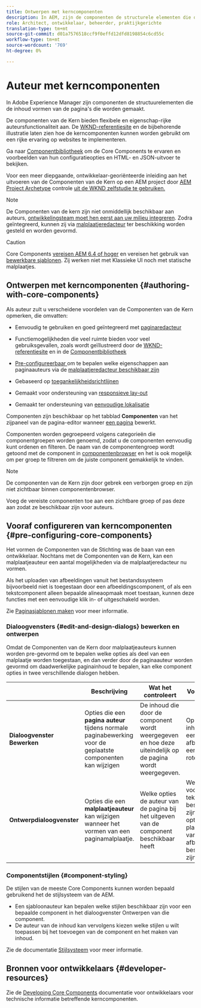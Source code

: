 ```yaml
---
title: Ontwerpen met kerncomponenten
description: In AEM, zijn de componenten de structurele elementen die de inhoud van de pagina's vormen die worden ontworpen - de Componenten van de Kern bieden flexibele en eigenschap-rijke auteursfunctionaliteit aan.
role: Architect, ontwikkelaar, beheerder, praktijkgerichte
translation-type: tm+mt
source-git-commit: d01a7576518ccf9f0effd12dfd8198854c6cd55c
workflow-type: tm+mt
source-wordcount: '769'
ht-degree: 0%

---
```



# Auteur met kerncomponenten

In Adobe Experience Manager zijn componenten de structuurelementen die de inhoud vormen van de pagina&#39;s die worden gemaakt.

De componenten van de Kern bieden flexibele en eigenschap-rijke auteursfunctionaliteit aan. De [WKND-referentiesite](https://wknd.site) en de bijbehorende illustratie laten zien hoe de kerncomponenten kunnen worden gebruikt om een rijke ervaring op websites te implementeren.

Ga naar [Componentbibliotheek](https://adobe.com/go/aem_cmp_library) om de Core Components te ervaren en voorbeelden van hun configuratieopties en HTML- en JSON-uitvoer te bekijken.

Voor een meer diepgaande, ontwikkelaar-georiënteerde inleiding aan het uitvoeren van de Componenten van de Kern op een AEM project door [AEM Project Archetype](/help/developing/archetype/overview.md) controle [uit de WKND zelfstudie te gebruiken.](https://docs.adobe.com/content/help/en/experience-manager-learn/getting-started-wknd-tutorial-develop/overview.html)

>[!NOTE]
>
>De Componenten van de kern zijn niet onmiddellijk beschikbaar aan auteurs, [ontwikkelingsteam moet hen eerst aan uw milieu integreren](/help/get-started/using.md). Zodra geïntegreerd, kunnen zij via [malplaatjeredacteur](https://docs.adobe.com/content/help/en/experience-manager-cloud-service/sites/authoring/features/templates.html) ter beschikking worden gesteld en worden gevormd.

>[!CAUTION]
>
>Core Components [vereisen AEM 6.4 of hoger](/help/versions.md) en vereisen het gebruik van [bewerkbare sjablonen](https://docs.adobe.com/content/help/en/experience-manager-cloud-service/sites/authoring/features/templates.html). Zij werken niet met Klassieke UI noch met statische malplaatjes.

## Ontwerpen met kerncomponenten {#authoring-with-core-components}

Als auteur zult u verscheidene voordelen van de Componenten van de Kern opmerken, die omvatten:

* Eenvoudig te gebruiken en goed geïntegreerd met [paginaredacteur](https://docs.adobe.com/content/help/en/experience-manager-cloud-service/sites/authoring/fundamentals/editing-content.html)

* Functiemogelijkheden die veel ruimte bieden voor veel gebruiksgevallen, zoals wordt geïllustreerd door de [WKND-referentiesite](https://wknd.site) en in de [Componentbibliotheek](https://adobe.com/go/aem_cmp_library)

* [Pre-configureerbaar ](#pre-configuring-core-components) om te bepalen welke eigenschappen aan paginaauteurs via de  [malplaatjeredacteur beschikbaar zijn](https://docs.adobe.com/content/help/en/experience-manager-cloud-service/sites/authoring/features/templates.html)

* Gebaseerd op [toegankelijkheidsrichtlijnen](https://docs.adobe.com/content/help/en/experience-manager-cloud-service/sites/authoring/fundamentals/accessible-content.html)

* Gemaakt voor ondersteuning van [responsieve lay-out](https://docs.adobe.com/content/help/en/experience-manager-cloud-service/sites/authoring/features/responsive-layout.html)

* Gemaakt ter ondersteuning van [eenvoudige lokalisatie](localization.md)

Componenten zijn beschikbaar op het tabblad **Componenten** van het zijpaneel van de pagina-editor wanneer [een pagina](https://docs.adobe.com/content/help/en/experience-manager-cloud-service/sites/authoring/fundamentals/editing-content.html) bewerkt.

Componenten worden gegroepeerd volgens categorieën die componentgroepen worden genoemd, zodat u de componenten eenvoudig kunt ordenen en filteren. De naam van de componentengroep wordt getoond met de component in [componentenbrowser](https://docs.adobe.com/content/help/en/experience-manager-cloud-service/sites/authoring/fundamentals/editing-content.html) en het is ook mogelijk om per groep te filtreren om de juiste component gemakkelijk te vinden.

>[!NOTE]
>
>De componenten van de Kern zijn door gebrek een verborgen groep en zijn niet zichtbaar binnen componentenbrowser.
>
>Voeg de vereiste componenten toe aan een zichtbare groep of pas deze aan zodat ze beschikbaar zijn voor auteurs.

## Vooraf configureren van kerncomponenten {#pre-configuring-core-components}

Het vormen de Componenten van de Stichting was de baan van een ontwikkelaar. Nochtans met de Componenten van de Kern, kan een malplaatjeauteur een aantal mogelijkheden via de malplaatjeredacteur nu vormen.

Als het uploaden van afbeeldingen vanuit het bestandssysteem bijvoorbeeld niet is toegestaan door een afbeeldingscomponent, of als een tekstcomponent alleen bepaalde alineaopmaak moet toestaan, kunnen deze functies met een eenvoudige klik in- of uitgeschakeld worden.

Zie [Paginasjablonen maken](https://docs.adobe.com/content/help/en/experience-manager-cloud-service/sites/authoring/features/templates.html) voor meer informatie.

### Dialoogvensters {#edit-and-design-dialogs} bewerken en ontwerpen

Omdat de Componenten van de Kern door malplaatjeauteurs kunnen worden pre-gevormd om te bepalen welke opties als deel van een malplaatje worden toegestaan, en dan verder door de paginaauteur worden gevormd om daadwerkelijke paginainhoud te bepalen, kan elke component opties in twee verschillende dialogen hebben.

|  | Beschrijving | Wat het controleert | Voorbeelden |
|--- |--- |--- |--- |
| **Dialoogvenster Bewerken** | Opties die een **pagina auteur** tijdens normale paginabewerking voor de geplaatste componenten kan wijzigen | De inhoud die door de component wordt weergegeven en hoe deze uiteindelijk op de pagina wordt weergegeven. | Opmaak van inhoudstekst, een afbeelding op een pagina roteren |
| **Ontwerpdialoogvenster** | Opties die een **malplaatjeauteur** kan wijzigen wanneer het vormen van een paginamalplaatje. | Welke opties de auteur van de pagina bij het uitgeven van de component beschikbaar heeft | Welke opties voor tekstopmaak beschikbaar zijn, welke opties voor plaatsindeling van afbeeldingen beschikbaar zijn |

### Componentstijlen {#component-styling}

De stijlen van de meeste Core Components kunnen worden bepaald gebruikend het de stijlsysteem van de AEM.

* Een sjabloonauteur kan bepalen welke stijlen beschikbaar zijn voor een bepaalde component in het dialoogvenster Ontwerpen van die component.
* De auteur van de inhoud kan vervolgens kiezen welke stijlen u wilt toepassen bij het toevoegen van de component en het maken van inhoud.

Zie de documentatie [Stijlsysteem](https://docs.adobe.com/content/help/en/experience-manager-cloud-service/sites/authoring/features/style-system.html) voor meer informatie.

## Bronnen voor ontwikkelaars {#developer-resources}

Zie de [Developing Core Components](/help/developing/overview.md) documentatie voor ontwikkelaars voor technische informatie betreffende kerncomponenten.
